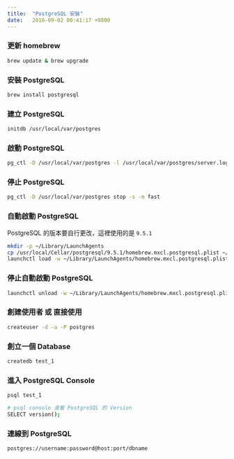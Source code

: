 ```yaml
---
title:  "PostgreSQL 安裝"
date:   2016-09-02 00:41:17 +0800
---
```


### 更新 homebrew

```sh
brew update & brew upgrade
```

### 安裝 PostgreSQL

```sh
brew install postgresql
```

### 建立 PostgreSQL

```sh
initdb /usr/local/var/postgres
```

<!--excerpt-->

### 啟動 PostgreSQL

```sh
pg_ctl -D /usr/local/var/postgres -l /usr/local/var/postgres/server.log start
```

### 停止 PostgreSQL

```sh
pg_ctl -D /usr/local/var/postgres stop -s -m fast
```

### 自動啟動 PostgreSQL

PostgreSQL 的版本要自行更改，這裡使用的是 `9.5.1`

```sh
mkdir -p ~/Library/LaunchAgents
cp /usr/local/Cellar/postgresql/9.5.1/homebrew.mxcl.postgresql.plist ~/Library/LaunchAgents/
launchctl load -w ~/Library/LaunchAgents/homebrew.mxcl.postgresql.plist
```

### 停止自動啟動 PostgreSQL

```sh
launchctl unload -w ~/Library/LaunchAgents/homebrew.mxcl.postgresql.plist
```

### 創建使用者 或 直接使用

```sh
createuser -d -a -P postgres
```

### 創立一個 Database

```sh
createdb test_1
```

### 進入 PostgreSQL Console

```sh
psql test_1

# psql console 查看 PostgreSQL 的 Version
SELECT version();
```

### 連線到 PostgreSQL

```sh
postgres://username:password@host:port/dbname
```
